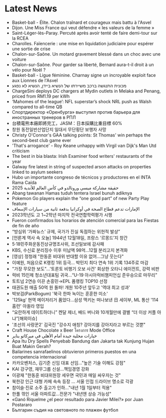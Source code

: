 # Latest News
-  Basket-ball - Élite. Chalon traînard et courageux mais battu à l'Asvel
-  Dijon. Une Miss France qui veut défendre « les valeurs de la femme »
-  Saint-Léger-lès-Paray. Percuté après avoir tenté de faire demi-tour sur la RCEA
-  Charolles. Faïencerie : une mise en liquidation judiciaire pour espérer une sortie de crise
-  Chalon-sur-Saône. Un motard gravement blessé dans un choc avec une voiture
-  Chalon-sur-Saône. Pour garder sa liberté, Bernard aura-t-il droit à un vélo pour Noël ?
-  Basket-ball - Ligue féminine. Charnay signe un incroyable exploit face aux Lionnes de l'Asvel
-  מכונית התנגשה ברכב משיירתו של הנשיא ביידן, הנשיא לא נפגע
-  ChargeSini deploys DC chargers at Mydin outlets in Melaka and Penang, priced from RM1.19 per kWh
-  ‘Mahomes of the league’: NFL superstar’s shock NRL push as Walsh compared to all-time QB
-  Спортдиректор «Оренбурга» выступил против барьера для иностранных тренеров в РПЛ
-  台積電熊本廠即將完工，JASM：日本採購比重目標 60%
-  창원 동전일반산업단지 일대서 무단횡단 보행자 사망
-  Christy O'Connor's GAA talking points: St Thomas' win perhaps the second-best club game ever
-  'That's arrogance' - Roy Keane unhappy with Virgil van Dijk's Man Utd criticism
-  The best in bia blasta: Irish Examiner food writers' restaurants of the year
-  Galway fire latest in string of suspected arson attacks on properties linked to asylum seekers
-  Hubo un importante congreso de técnicos y productores en el INTA Rama Caída
-  حقيقة مشاركة ميسي ورونالدو في كأس العالم للأندية 2025
-  Abang tawanan Hamas tuduh tentera Israel bunuh adiknya
-  Pokemon Go players explain the “one good part” of new Party Play feature
-  الإمارات تدعم قطاع الصحة في أوكرانيا بدفعة ثانية من سيارات الإسعاف
-  2023학년도 고 1~2학년 마지막 전국연합학력평가 시행
-  Fueron confirmados los horarios de atención comercial para las Fiestas de fin de año
-  “방심위 ‘가짜뉴스’ 규제, 국가가 진실 독점하는 위헌적 발상”
-  [언론계 역사 속 오늘] 1944년 12월18일, 프랑스 ‘르몽드’지 창간
-  5·18민주화운동진상규명조사위, 조선일보에 감사패
-  KBS, 수신료 분리징수 이후 미납액 98억…12월 분리고지 본격화
-  [영상] 정청래 "한동훈 비대위 반대할 이유 없어…그냥 웃는다"
-  이예원, 처음으로 K랭킹 1위 등극... 박민지 최다 연속 1위 기록 134주로 마감
-  "가장 무모한 보도"…'토론토 비행기 오보 사건' 회상한 오타니 에이전트, 강력 비판
-  럭비 15인제 청소년대표팀 귀국…“U-19 아시아럭비챔피언십 준우승으로 마무리”
-  토트넘 2연승 이끈 손흥민→EPL 폼랭킹 TOP10 선정
-  태권도원 매출 50억 원 돌파! 개원 10주년 앞두고 '역대 최고 성과'
-  박보검(ParkBogum) '북극 한파 녹이는 훈훈한 미소'
-  '125kg' 현역 메이저리거 품었다…삼성 맥키논 떠나보낸 日 세이부, ML 통산 '114홈런' 아귈라 영입
-  “요란하게 데이트하더니” 켄달 제너, 배드 버니와 10개월만에 결별 “더 이상 커플 아냐”[해외이슈]
-  '조선의 사랑꾼2' 김국진 "강수지 애칭? 강아지를 강아지라고 부르는 것뿐"
-  Craft House Chocolate x Beer โครงการ Mode Office
-  خيارات محلية جيدة أمام الأهلي في ميركاتو يناير
-  Apa Itu Dry Spells Penyebab Bandung dan Jakarta tak Kunjung Hujan Buat Makin Gerah?
-  Bailarines sanrafaelinos obtuvieron primeros puestos en una competencia internacional
-  카카오벤처스, 김기준 신임 대표 선임…"높은 기술 이해도 강점"
-  KAI 강구영, 재무그룹 신설…책임경영 강화
-  이광재 "한동훈 비대위원장 세우면 국민과 매일 싸우자는 것"
-  북한강 인근 대형 카페 속속 등장 … 서울 인접 드라이브 명소로 각광
-  참이슬·진로 소주 출고가 인하…"내년 1월 1일부터 적용"
-  한풀 꺾인 서울 아파트값…전문가 "내년엔 상승 가능성"
-  «Ganó Riquelme ¿el peor resultado para Javier Milei?» por Juan Postararo
-  Българин съдия на световното по плажен футбол
